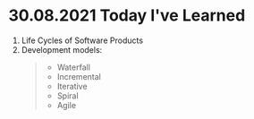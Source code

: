 # 30.08.2021 Today I've Learned
1. Life Cycles of Software Products
2. Development models:
    >* Waterfall
    >* Incremental
    >* Iterative
    >* Spiral
    >* Agile 

